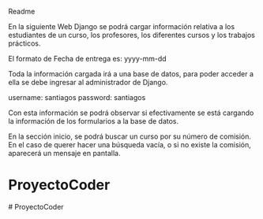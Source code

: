 

Readme

En la siguiente Web Django se podrá cargar información relativa a los estudiantes de un curso, los profesores, los diferentes cursos y los trabajos prácticos.

El formato de Fecha de entrega es: yyyy-mm-dd

Toda la información cargada irá a una base de datos, para poder acceder a ella se debe ingresar al administrador de Django.

username: santiagos
password: santiagos

Con esta información se podrá observar si efectivamente se está cargando la información de los formularios a la base de datos.

En la sección inicio, se podrá buscar un curso por su número de comisión.
En el caso de querer hacer una búsqueda vacía, o si no existe la comisión, aparecerá un mensaje en pantalla.
# ProyectoCoder
#   P r o y e c t o C o d e r  
 